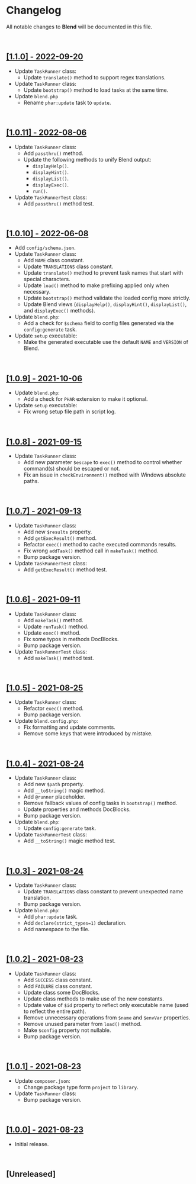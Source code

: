 # Changelog

All notable changes to **Blend** will be documented in this file.

<br />

## [[1.1.0] - 2022-09-20](https://github.com/MarwanAlsoltany/blend/compare/v1.0.11...v1.1.0)
- Update `TaskRunner` class:
    - Update `translate()` method to support regex translations.
- Update `TaskRunner` class:
    - Update `bootstrap()` method to load tasks at the same time.
- Update `blend.php`
    - Rename `phar:update` task to `update`.

<br />

## [[1.0.11] - 2022-08-06](https://github.com/MarwanAlsoltany/blend/compare/v1.0.10...v1.0.11)
- Update `TaskRunner` class:
    - Add `passthru()` method.
    - Update the following methods to unify Blend output:
        - `displayHelp()`.
        - `displayHint()`.
        - `displayList()`.
        - `displayExec()`.
        - `run()`.
- Update `TaskRunnerTest` class:
    - Add `passthru()` method test.

<br />

## [[1.0.10] - 2022-06-08](https://github.com/MarwanAlsoltany/blend/compare/v1.0.9...v1.0.10)
- Add `config/schema.json`.
- Update `TaskRunner` class:
    - Add `NAME` class constant.
    - Update `TRANSLATIONS` class constant.
    - Update `translate()` method to prevent task names that start with special characters.
    - Update `load()` method to make prefixing applied only when necessary.
    - Update `bootstrap()` method validate the loaded config more strictly.
    - Update Blend views (`displayHelp()`, `displayHint()`, `displayList()`, and `displayExec()` methods).
- Update `blend.php`:
    - Add a check for `$schema` field to config files generated via the `config:generate` task.
- Update `setup` executable:
    - Make the generated executable use the default `NAME` and `VERSION` of Blend.

<br />

## [[1.0.9] - 2021-10-06](https://github.com/MarwanAlsoltany/blend/compare/v1.0.8...v1.0.9)
- Update `blend.php`:
    - Add a check for `PHAR` extension to make it optional.
- Update `setup` executable:
    - Fix wrong setup file path in script log.

<br />

## [[1.0.8] - 2021-09-15](https://github.com/MarwanAlsoltany/blend/compare/v1.0.7...v1.0.8)
- Update `TaskRunner` class:
    - Add new parameter `$escape` to `exec()` method to control whether command(s) should be escaped or not.
    - Fix an issue in `checkEnvironment()` method with Windows absolute paths.

<br />

## [[1.0.7] - 2021-09-13](https://github.com/MarwanAlsoltany/blend/compare/v1.0.6...v1.0.7)
- Update `TaskRunner` class:
    * Add new `$results` property.
    * Add `getExecResult()` method.
    * Refactor `exec()` method to cache executed commands results.
    - Fix wrong `addTask()` method call in `makeTask()` method.
    - Bump package version.
- Update `TaskRunnerTest` class:
    - Add `getExecResult()` method test.

<br />

## [[1.0.6] - 2021-09-11](https://github.com/MarwanAlsoltany/blend/compare/v1.0.5...v1.0.6)
- Update `TaskRunner` class:
    - Add `makeTask()` method.
    - Update `runTask()` method.
    - Update `exec()` method.
    - Fix some typos in methods DocBlocks.
    - Bump package version.
- Update `TaskRunnerTest` class:
    - Add `makeTask()` method test.

<br />

## [[1.0.5] - 2021-08-25](https://github.com/MarwanAlsoltany/blend/compare/v1.0.4...v1.0.5)
- Update `TaskRunner` class:
    - Refactor `exec()` method.
    - Bump package version.
- Update `blend.config.php`:
    - Fix formatting and update comments.
    - Remove some keys that were introduced by mistake.

<br />

## [[1.0.4] - 2021-08-24](https://github.com/MarwanAlsoltany/blend/compare/v1.0.3...v1.0.4)
- Update `TaskRunner` class:
    - Add new `$path` property.
    - Add `__toString()` magic method.
    - Add `@runner` placeholder.
    - Remove fallback values of config tasks in `bootstrap()` method.
    - Update properties and methods DocBlocks.
    - Bump package version.
- Update `blend.php`:
    - Update `config:generate` task.
- Update `TaskRunnerTest` class:
    - Add `__toString()` magic method test.

<br />

## [[1.0.3] - 2021-08-24](https://github.com/MarwanAlsoltany/blend/compare/v1.0.2...v1.0.3)
- Update `TaskRunner` class:
    - Update `TRANSLATIONS` class constant to prevent unexpected name translation.
    - Bump package version.
- Update `blend.php`:
    - Add `phar:update` task.
    - Add `declare(strict_types=1)` declaration.
    - Add namespace to the file.

<br />

## [[1.0.2] - 2021-08-23](https://github.com/MarwanAlsoltany/blend/compare/v1.0.1...v1.0.2)
- Update `TaskRunner` class:
    - Add `SUCCESS` class constant.
    - Add `FAILURE` class constant.
    - Update class some DocBlocks.
    - Update class methods to make use of the new constants.
    - Update value of `$id` property to reflect only executable name (used to reflect the entire path).
    - Remove unnecessary operations from `$name` and `$envVar` properties.
    - Remove unused parameter from `load()` method.
    - Make `$config` property not nullable.
    - Bump package version.

<br />

## [[1.0.1] - 2021-08-23](https://github.com/MarwanAlsoltany/blend/compare/v1.0.0...v1.0.1)
- Update `composer.json`:
    - Change package type form `project` to `library`.
- Update `TaskRunner` class:
    - Bump package version.

<br />

## [[1.0.0] - 2021-08-23](https://github.com/MarwanAlsoltany/blend/commits/v1.0.0)
- Initial release.

<br />

## [Unreleased]

<br />
